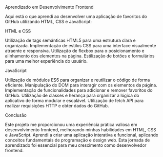 
Aprendizado em Desenvolvimento Frontend


Aqui está o que aprendi ao desenvolver uma aplicação de favoritos do GitHub utilizando HTML, CSS e JavaScript:

HTML e CSS

Utilização de tags semânticas HTML5 para uma estrutura clara e organizada.
Implementação de estilos CSS para uma interface visualmente atraente e responsiva.
Utilização de flexbox para o posicionamento e alinhamento dos elementos na página.
Estilização de botões e formulários para uma melhor experiência do usuário.

JavaScript

Utilização de módulos ES6 para organizar e reutilizar o código de forma eficiente.
Manipulação do DOM para interagir com os elementos da página.
Implementação de funcionalidades para adicionar e remover favoritos do GitHub.
Utilização de classes e herança para organizar a lógica do aplicativo de forma modular e escalável.
Utilização de fetch API para realizar requisições HTTP e obter dados do GitHub.

Conclusão

Este projeto me proporcionou uma experiência prática valiosa em desenvolvimento frontend, melhorando minhas habilidades em HTML, CSS e JavaScript. Aprendi a criar uma aplicação interativa e funcional, aplicando conceitos fundamentais de programação e design web. Esta jornada de aprendizado foi essencial para meu crescimento como desenvolvedor frontend.